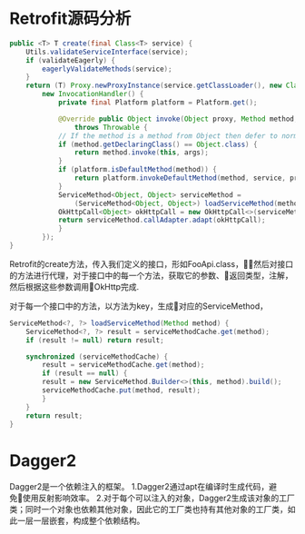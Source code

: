 # Retrofit源码分析

``` java
public <T> T create(final Class<T> service) {
    Utils.validateServiceInterface(service);
    if (validateEagerly) {
        eagerlyValidateMethods(service);
    }
    return (T) Proxy.newProxyInstance(service.getClassLoader(), new Class<?>[] { service },
        new InvocationHandler() {
            private final Platform platform = Platform.get();

            @Override public Object invoke(Object proxy, Method method, @Nullable Object[] args)
                throws Throwable {
            // If the method is a method from Object then defer to normal invocation.
            if (method.getDeclaringClass() == Object.class) {
                return method.invoke(this, args);
            }
            if (platform.isDefaultMethod(method)) {
                return platform.invokeDefaultMethod(method, service, proxy, args);
            }
            ServiceMethod<Object, Object> serviceMethod =
                (ServiceMethod<Object, Object>) loadServiceMethod(method);
            OkHttpCall<Object> okHttpCall = new OkHttpCall<>(serviceMethod, args);
            return serviceMethod.callAdapter.adapt(okHttpCall);
            }
        });
}
```

Retrofit的create方法，传入我们定义的接口，形如FooApi.class，然后对接口的方法进行代理，对于接口中的每一个方法，获取它的参数、返回类型，注解，然后根据这些参数调用OkHttp完成.

对于每一个接口中的方法，以方法为key，生成对应的ServiceMethod，


``` java
ServiceMethod<?, ?> loadServiceMethod(Method method) {
    ServiceMethod<?, ?> result = serviceMethodCache.get(method);
    if (result != null) return result;

    synchronized (serviceMethodCache) {
        result = serviceMethodCache.get(method);
        if (result == null) {
        result = new ServiceMethod.Builder<>(this, method).build();
        serviceMethodCache.put(method, result);
        }
    }
    return result;
}
```


# Dagger2
Dagger2是一个依赖注入的框架。
1.Dagger2通过apt在编译时生成代码，避免使用反射影响效率。
2.对于每个可以注入的对象，Dagger2生成该对象的工厂类；同时一个对象也依赖其他对象，因此它的工厂类也持有其他对象的工厂类，如此一层一层嵌套，构成整个依赖结构。
